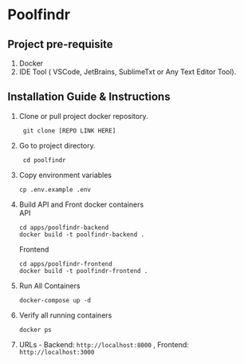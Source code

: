 # Poolfindr

## Project pre-requisite

1. Docker
2. IDE Tool ( VSCode, JetBrains, SublimeTxt or Any Text Editor Tool).

## Installation Guide & Instructions

1. Clone or pull project docker repository.

   ```shell
    git clone [REPO LINK HERE]
   ```

2. Go to project directory.

   ```shell
    cd poolfindr
   ```

3. Copy environment variables

   ```shell
   cp .env.example .env
   ```

4. Build API and Front docker containers \
   API

   ```shell
   cd apps/poolfindr-backend
   docker build -t poolfindr-backend .
   ```

   Frontend

   ```shell
   cd apps/poolfindr-frontend
   docker build -t poolfindr-frontend .
   ```

5. Run All Containers

   ```shell
   docker-compose up -d
   ```

6. Verify all running containers

   ```shell
   docker ps
   ```

7. URLs - Backend: `http://localhost:8000` , Frontend: `http://localhost:3000`
